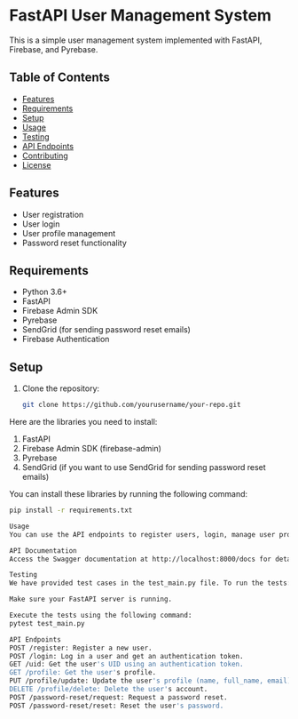# FastAPI User Management System

This is a simple user management system implemented with FastAPI, Firebase, and Pyrebase.

## Table of Contents

- [Features](#features)
- [Requirements](#requirements)
- [Setup](#setup)
- [Usage](#usage)
- [Testing](#testing)
- [API Endpoints](#api-endpoints)
- [Contributing](#contributing)
- [License](#license)

## Features

- User registration
- User login
- User profile management
- Password reset functionality

## Requirements

- Python 3.6+
- FastAPI
- Firebase Admin SDK
- Pyrebase
- SendGrid (for sending password reset emails)
- Firebase Authentication

## Setup

1. Clone the repository:

   ```bash
   git clone https://github.com/yourusername/your-repo.git


Here are the libraries you need to install:

1. FastAPI
2. Firebase Admin SDK (firebase-admin)
3. Pyrebase
4. SendGrid (if you want to use SendGrid for sending password reset emails)

You can install these libraries by running the following command:

```bash
pip install -r requirements.txt

Usage
You can use the API endpoints to register users, login, manage user profiles, and reset passwords.

API Documentation
Access the Swagger documentation at http://localhost:8000/docs for details on available endpoints.

Testing
We have provided test cases in the test_main.py file. To run the tests:

Make sure your FastAPI server is running.

Execute the tests using the following command:
pytest test_main.py

API Endpoints
POST /register: Register a new user.
POST /login: Log in a user and get an authentication token.
GET /uid: Get the user's UID using an authentication token.
GET /profile: Get the user's profile.
PUT /profile/update: Update the user's profile (name, full_name, email).
DELETE /profile/delete: Delete the user's account.
POST /password-reset/request: Request a password reset.
POST /password-reset/reset: Reset the user's password.
